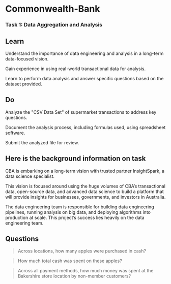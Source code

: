 # Commonwealth-Bank
### Task 1: Data Aggregation and Analysis
## Learn
Understand the importance of data engineering and analysis in a long-term data-focused vision.

Gain experience in using real-world transactional data for analysis.

Learn to perform data analysis and answer specific questions based on the dataset provided.

## Do
Analyze the "CSV Data Set" of supermarket transactions to address key questions.

Document the analysis process, including formulas used, using spreadsheet software.

Submit the analyzed file for review.

## Here is the background information on task
CBA is embarking on a long-term vision with trusted partner InsightSpark, a data science specialist.

This vision is focused around using the huge volumes of CBA’s transactional data, open-source data, and advanced data science to build a platform that will provide insights for businesses, governments, and investors in Australia.

The data engineering team is responsible for building data engineering pipelines, running analysis on big data, and deploying algorithms into production at scale. This project’s success lies heavily on the data engineering team.

## Questions
> Across locations, how many apples were purchased in cash?

> How much total cash was spent on these apples?

> Across all payment methods, how much money was spent at the Bakershire store location by non-member customers?
